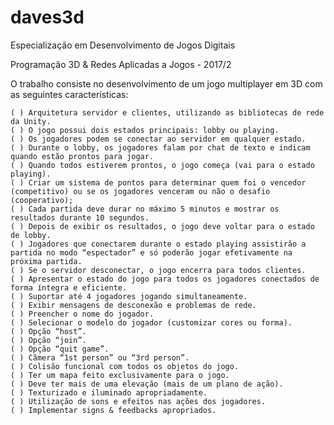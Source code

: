 # daves3d

Especialização em Desenvolvimento de Jogos Digitais

Programação 3D & Redes Aplicadas a Jogos - 2017/2

O trabalho consiste no desenvolvimento de um jogo multiplayer em 3D com as seguintes características:

    ( ) Arquitetura servidor e clientes, utilizando as bibliotecas de rede da Unity.
    ( ) O jogo possui dois estados principais: lobby ou playing.
    ( ) Os jogadores podem se conectar ao servidor em qualquer estado.
    ( ) Durante o lobby, os jogadores falam por chat de texto e indicam quando estão prontos para jogar.
    ( ) Quando todos estiverem prontos, o jogo começa (vai para o estado playing).
    ( ) Criar um sistema de pontos para determinar quem foi o vencedor (competitivo) ou se os jogadores venceram ou não o desafio (cooperativo);
    ( ) Cada partida deve durar no máximo 5 minutos e mostrar os resultados durante 10 segundos.
    ( ) Depois de exibir os resultados, o jogo deve voltar para o estado de lobby.
    ( ) Jogadores que conectarem durante o estado playing assistirão a partida no modo “espectador” e só poderão jogar efetivamente na próxima partida.
    ( ) Se o servidor desconectar, o jogo encerra para todos clientes.
    ( ) Apresentar o estado do jogo para todos os jogadores conectados de forma íntegra e eficiente.
    ( ) Suportar até 4 jogadores jogando simultaneamente.
    ( ) Exibir mensagens de desconexão e problemas de rede.
    ( ) Preencher o nome do jogador.
    ( ) Selecionar o modelo do jogador (customizar cores ou forma).
    ( ) Opção “host”.
    ( ) Opção “join”.
    ( ) Opção “quit game”.
    ( ) Câmera “1st person” ou “3rd person”.
    ( ) Colisão funcional com todos os objetos do jogo.
    ( ) Ter um mapa feito exclusivamente para o jogo.
    ( ) Deve ter mais de uma elevação (mais de um plano de ação).
    ( ) Texturizado e iluminado apropriadamente.
    ( ) Utilização de sons e efeitos nas ações dos jogadores.
    ( ) Implementar signs & feedbacks apropriados.
